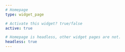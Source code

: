 ```yaml
---
# Homepage
type: widget_page

# Activate this widget? true/false
active: true

# Homepage is headless, other widget pages are not.
headless: true
---
```

